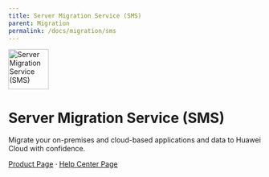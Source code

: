 ```yaml
---
title: Server Migration Service (SMS)
parent: Migration
permalink: /docs/migration/sms
---
```


<img src="https://res-static.hc-cdn.cn/cloudbu-site/public/new-product-icon/Migration/SMS.png" width="80" height="80" alt="Server Migration Service (SMS)">

# Server Migration Service (SMS)

Migrate your on-premises and cloud-based applications and data to Huawei Cloud with confidence.

[Product Page](https://www.huaweicloud.com/intl/en-us/product/sms.html) &middot;
[Help Center Page](https://support.huaweicloud.com/intl/en-us/sms/index.html)

